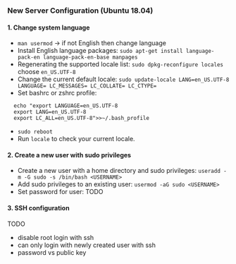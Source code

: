 ### New Server Configuration (Ubuntu 18.04)

#### 1. Change system language
 * `man usermod` -> if not English then change language
 * Install English language packages: `sudo apt-get install language-pack-en language-pack-en-base manpages`
 * Regenerating the supported locale list: `sudo dpkg-reconfigure locales` choose `en_US.UTF-8`
 * Change the current default locale: `sudo update-locale LANG=en_US.UTF-8 LANGUAGE= LC_MESSAGES= LC_COLLATE= LC_CTYPE=`
 * Set bashrc or zshrc profile: 
  ```
    echo "export LANGUAGE=en_US.UTF-8
    export LANG=en_US.UTF-8
    export LC_ALL=en_US.UTF-8">>~/.bash_profile
  ```
 * `sudo reboot`
 * Run `locale` to check your current locale.

#### 2. Create a new user with sudo privileges
 * Create a new user with a home directory and sudo privileges:  `useradd -m -G sudo -s /bin/bash <USERNAME>`
 * Add sudo privileges to an existing user: `usermod -aG sudo <USERNAME>`
 * Set password for user: TODO

#### 3. SSH configuration
TODO
 * disable root login with ssh
 * can only login with newly created user with ssh
 * password vs public key
